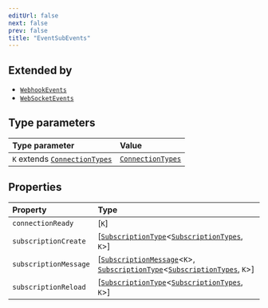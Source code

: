 ```yaml
---
editUrl: false
next: false
prev: false
title: "EventSubEvents"
---
```


## Extended by

- [`WebhookEvents`](WebhookEvents.md)
- [`WebSocketEvents`](WebSocketEvents.md)

## Type parameters

| Type parameter | Value |
| :------ | :------ |
| `K` extends [`ConnectionTypes`](../type-aliases/ConnectionTypes.md) | [`ConnectionTypes`](../type-aliases/ConnectionTypes.md) |

## Properties

| Property | Type |
| :------ | :------ |
| `connectionReady` | [`K`] |
| `subscriptionCreate` | [[`SubscriptionType`](../type-aliases/SubscriptionType.md)\<[`SubscriptionTypes`](../enumerations/SubscriptionTypes.md), `K`\>] |
| `subscriptionMessage` | [[`SubscriptionMessage`](../type-aliases/SubscriptionMessage.md)\<`K`\>, [`SubscriptionType`](../type-aliases/SubscriptionType.md)\<[`SubscriptionTypes`](../enumerations/SubscriptionTypes.md), `K`\>] |
| `subscriptionReload` | [[`SubscriptionType`](../type-aliases/SubscriptionType.md)\<[`SubscriptionTypes`](../enumerations/SubscriptionTypes.md), `K`\>] |
